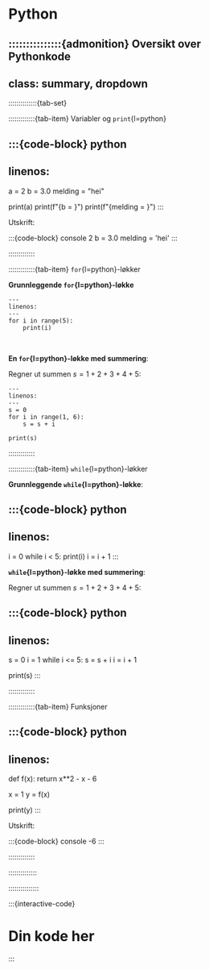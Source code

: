 # Python


:::::::::::::::{admonition} Oversikt over Pythonkode
---
class: summary, dropdown
---
::::::::::::::{tab-set}

:::::::::::::{tab-item} Variabler og `print`{l=python}

:::{code-block} python
---
linenos:
---
a = 2
b = 3.0
melding = "hei"

print(a)
print(f"{b = }")
print(f"{melding = }")
:::

Utskrift:

:::{code-block} console
2
b = 3.0
melding = 'hei'
:::


:::::::::::::


:::::::::::::{tab-item} `for`{l=python}-løkker

**Grunnleggende `for`{l=python}-løkke**
```{code-block} python
---
linenos:
---
for i in range(5):
    print(i)
```

<br>

**En `for`{l=python}-løkke med summering**:

Regner ut summen $s = 1 + 2 + 3 + 4 + 5$:

```{code-block} python
---
linenos:
---
s = 0
for i in range(1, 6):
    s = s + i

print(s)
```

:::::::::::::


:::::::::::::{tab-item} `while`{l=python}-løkker

**Grunnleggende `while`{l=python}-løkke**:

:::{code-block} python
---
linenos:
---
i = 0
while i < 5:
    print(i)
    i = i + 1
:::

**`while`{l=python}-løkke med summering**:

Regner ut summen $s = 1 + 2 + 3 + 4 + 5$:

:::{code-block} python
---
linenos:
---
s = 0
i = 1
while i <= 5:
    s = s + i
    i = i + 1

print(s)
:::

:::::::::::::

:::::::::::::{tab-item} Funksjoner

:::{code-block} python
---
linenos:
---
def f(x):
    return x**2 - x - 6

x = 1
y = f(x)

print(y)
:::

Utskrift:

:::{code-block} console
-6
:::

:::::::::::::


::::::::::::::

:::::::::::::::



:::{interactive-code}
# Din kode her




:::
